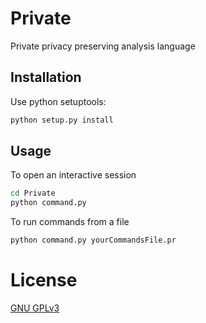 # Private
Private privacy preserving analysis language

## Installation
Use python setuptools:
```bash
python setup.py install
```

## Usage
To open an interactive session
```bash
cd Private
python command.py
```

To run commands from a file
```bash
python command.py yourCommandsFile.pr
```

# License
[GNU GPLv3](https://choosealicense.com/licenses/gpl-3.0/)



